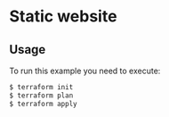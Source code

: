 # Static website

## Usage
To run this example you need to execute:
```bash
$ terraform init
$ terraform plan
$ terraform apply
```
